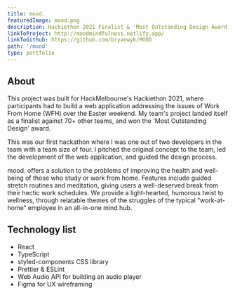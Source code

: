 ```yaml
---
title: mood.
featuredImage: mood.png
description: Hackiethon 2021 Finalist & 'Most Outstanding Design Award' - A mindfulness hub with guided stretching and meditation routines
linkToProject: http://moodmindfulness.netlify.app/
linkToGithub: https://github.com/bryanwyk/MOOD
path: '/mood'
type: portfolio
---
```


<h2>About</h2>
<p>
This project was built for HackMelbourne's Hackiethon 2021, where participants had to build a web application addressing the issues of Work From Home (WFH) over the Easter weekend. My team's project landed itself as a finalist against 70+ other teams, and won the 'Most Outstanding Design' award.

This was our first hackathon where I was one out of two developers in the team with a team size of four. I pitched the original concept to the team, led the development of the web application, and guided the design process.

mood. offers a solution to the problems of improving the health and well-being of those who study or work from home. Features include guided stretch routines and meditation, giving users a well-deserved break from their hectic work schedules. We provide a light-hearted, humorous twist to wellness, through relatable themes of the struggles of the typical “work-at-home” employee in an all-in-one mind hub.

</p>

<h2>Technology list</h2>
<ul>
<li>React</li>
<li>TypeScript</li>
<li>styled-components CSS library</li>
<li>Prettier & ESLint</li>
<li>Web Audio API for building an audio player</li>
<li>Figma for UX wireframing</li>
</ul>
